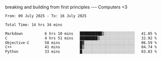 breaking and building from first principles --- Computers <3

<!--START_SECTION:waka-->

```txt
From: 09 July 2025 - To: 16 July 2025

Total Time: 14 hrs 34 mins

Markdown          6 hrs 10 mins   ██████████▒░░░░░░░░░░░░░░   41.85 %
C                 4 hrs 51 mins   ████████▒░░░░░░░░░░░░░░░░   32.92 %
Objective-C       58 mins         █▓░░░░░░░░░░░░░░░░░░░░░░░   06.59 %
C++               41 mins         █▒░░░░░░░░░░░░░░░░░░░░░░░   04.74 %
Python            33 mins         █░░░░░░░░░░░░░░░░░░░░░░░░   03.83 %
```

<!--END_SECTION:waka-->
